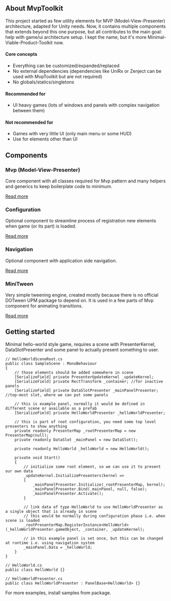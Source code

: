 ## About MvpToolkit

This project started as few utility elements for MVP (Model-View-Presenter) architecture, adapted for Unity needs.
Now, it contains multiple components that extends beyond this one purpose, but all contributes to the main goal: help with game/ui architecture setup.
I kept the name, but it's more Minimal-Viable-Product-Toolkit now.

#### Core concepts
 - Everything can be customized/expanded/replaced
 - No external dependencies (dependencies like UniRx or Zenject can be used with MvpToolkit but are not required)
 - No globals/statics/singletons 
 
#### Recommended for
 - UI heavy games (lots of windows and panels with complex navigation between them)

#### Not recommended for
 - Games with very little UI (only main menu or some HUD)
 - Use for elements other than UI 

## Components

### Mvp (Model-View-Presenter)

Core component with all classes required for Mvp pattern and many helpers and generics
to keep boilerplate code to minimum.

[Read more](./mvp.md)

### Configuration

Optional component to streamline process of registration new elements when game (or its part) is loaded.

[Read more](./configuration.md)

### Navigation

Optional component with application side navigation.

[Read more](./navigation.md)

### MiniTween

Very simple tweening engine, created mostly because there is no official DOTween UPM package to depend on.
It is used in a few parts of Mvp component for animating transitions.

[Read more](./tween.md)

## Getting started

Minimal hello-world style game, requires a scene with PresenterKernel, DataSlotPresenter and some panel to actually present something to user.

    // HelloWorldSceneRoot.cs
    public class SampleScene : MonoBehaviour
    {
        // those elements should be added somewhere in scene
        [SerializeField] private PresenterUpdateKernel _updateKernel;
        [SerializeField] private RectTransform _container; //for inactive panels
        [SerializeField] private DataSlotPresenter _mainPanelPresenter; //top-most slot, where we can put some panels
        
        // this is example panel, normally it would be defined in different scene or available as a prefab
        [SerializeField] private HelloWorldPresenter _helloWorldPresenter;

        // this is part of root configuration, you need some top level presenters to show anything
        private readonly PresenterMap _rootPresenterMap = new PresenterMap(null);
        private readonly DataSlot _mainPanel = new DataSlot();
    
        private readonly HelloWorld _helloWorld = new HelloWorld();

        private void Start()
        {
            // initialize some root element, so we can use it to present our own data
            _updateKernel.InitializePresenters(kernel =>
            {
                _mainPanelPresenter.Initialize(_rootPresenterMap, kernel);
                _mainPanelPresenter.Bind(_mainPanel, null, false);
                _mainPanelPresenter.Activate();
            }

            // link data of type HelloWorld to use HelloWorldPresenter as a single object that is already in scene
            // this would be normally during configuration phase i.e. when scene is loaded
            _rootPresenterMap.RegisterInstance<HelloWorld>(_helloWorldPresenter.gameObject, _container, _updateKernel);

            // in this example panel is set once, but this can be changed at runtime i.e. using navigation system
            _mainPanel.Data = _helloWorld;
        }
    }

    // HelloWorld.cs
    public class HelloWorld {}
    
    // HelloWorldPresenter.cs
    public class HelloWorldPresenter : PanelBase<HelloWorld> {}

For more examples, install samples from package.
  